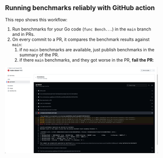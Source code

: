 ## Running benchmarks reliably with GitHub action

This repo shows this workflow:

1. Run benchmarks for your Go code (`func Bench...`) in the `main` branch and in PRs.
2. On every commit to a PR, it compares the benchmark results against `main`:
   1. if no `main` benchmarks are available, just publish benchmarks in the summary of the PR.
   2. if there `main` benchmarks, and they got worse in the PR, **fail the PR**:

![demo](demo.png)
